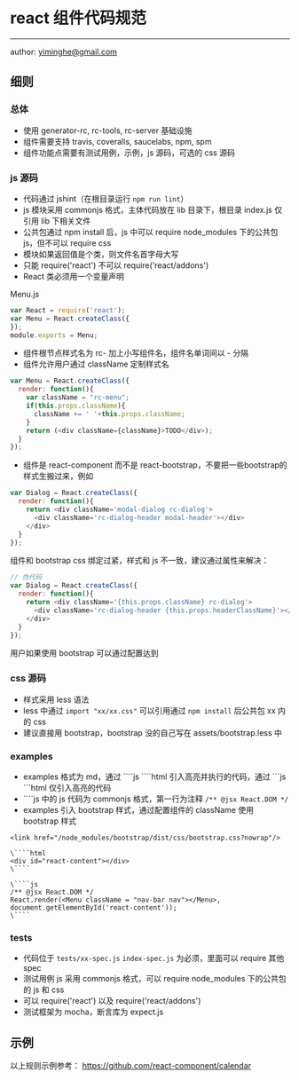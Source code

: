 # react 组件代码规范
---

author: yiminghe@gmail.com

## 细则

### 总体

- 使用 generator-rc, rc-tools, rc-server 基础设施
- 组件需要支持 travis, coveralls, saucelabs, npm, spm
- 组件功能点需要有测试用例，示例，js 源码，可选的 css 源码

### js 源码

- 代码通过 jshint（在根目录运行 `npm run lint`）
- js 模块采用 commonjs 格式，主体代码放在 lib 目录下，根目录 index.js 仅引用 lib 下相关文件
- 公共包通过 npm install 后，js 中可以 require node_modules 下的公共包 js，但不可以 require css
- 模块如果返回值是个类，则文件名首字母大写
- 只能 require('react') 不可以 require('react/addons')
- React 类必须用一个变量声明

Menu.js
```js
var React = require('react');
var Menu = React.createClass({
});
module.exports = Menu;
```

- 组件根节点样式名为 rc- 加上小写组件名，组件名单词间以 - 分隔
- 组件允许用户通过 className 定制样式名

```js
var Menu = React.createClass({
  render: function(){
    var className = "rc-menu";
    if(this.props.className){
      className += ' '+this.props.className;
    }
    return (<div className={className}>TODO</div>);
  }
});
```

- 组件是 react-component 而不是 react-bootstrap，不要把一些bootstrap的样式生搬过来，例如

```js
var Dialog = React.createClass({
  render: function(){
    return <div className='modal-dialog rc-dialog'>
      <div className='rc-dialog-header modal-header'></div>
    </div>
  }
});
```

组件和 bootstrap css 绑定过紧，样式和 js 不一致，建议通过属性来解决：

```js
// 伪代码
var Dialog = React.createClass({
  render: function(){
    return <div className='{this.props.className} rc-dialog'>
      <div className='rc-dialog-header {this.props.headerClassName}'></div>
    </div>
  }
});
```

用户如果使用 bootstrap 可以通过配置达到

### css 源码

- 样式采用 less 语法
- less 中通过 `import "xx/xx.css"` 可以引用通过 `npm install` 后公共包 xx 内的 css
- 建议直接用 bootstrap，bootstrap 没的自己写在 assets/bootstrap.less 中

### examples

- examples 格式为 md，通过 \`\`\`\`js \`\`\`\`html 引入高亮并执行的代码，通过 \`\`\`js \`\`\`html 仅引入高亮的代码
- \`\`\`\`js 中的 js 代码为 commonjs 格式，第一行为注释 `/** @jsx React.DOM */`
- examples 引入 bootstrap 样式，通过配置组件的 className 使用 bootstrap 样式

```
<link href="/node_modules/bootstrap/dist/css/bootstrap.css?nowrap"/>

\````html
<div id="react-content"></div>
\````

\````js
/** @jsx React.DOM */
React.render(<Menu className = "nav-bar nav"></Menu>, document.getElementById('react-content'));
\````

```

### tests

- 代码位于 `tests/xx-spec.js` `index-spec.js` 为必须，里面可以 require 其他 spec
- 测试用例 js 采用 commonjs 格式，可以 require node_modules 下的公共包的 js 和 css
- 可以 require('react') 以及 require('react/addons')
- 测试框架为 mocha，断言库为 expect.js

## 示例

以上规则示例参考： https://github.com/react-component/calendar
